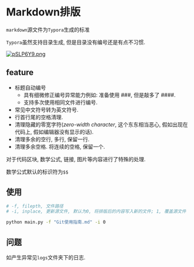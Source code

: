 # Markdown排版

`markdown`源文件为`Typora`生成的标准

`Typora`虽然支持目录生成, 但是目录没有编号还是有点不习惯.

[![pSLP6Y9.png](https://s1.ax1x.com/2023/02/18/pSLP6Y9.png)](https://imgse.com/i/pSLP6Y9)

## feature

- 标题自动编号
  - 具有细微修正编号异常能力例如: 准备使用 \#\#\#, 但是敲多了 \#\#\#\#.
  - 支持多次使用相同文件进行编号.
- 常见中文符号转为英文符号.
- 行首行尾的空格清理.
- 清理隐藏的零宽字符(*zero-width character*, 这个东东相当恶心, 假如出现在代码上, 假如编辑器没有显示的话).
- 清理多余的空行, 多行, 保留一行.
- 清理多余空格. 将连续的空格, 保留一个.

对于代码区块, 数学公式, 链接, 图片等内容进行了特殊的处理.

数学公式默认的标识符为`$$`

## 使用

```bash
# -f, filepth, 文件路径
# -i, inplace, 更新源文件, 默认为0, 将排版后的内容写入新的文件; 1, 覆盖源文件

python main.py -f "Git使用指南.md" -i 0
```

## 问题

如产生异常见`logs`文件夹下的日志.



